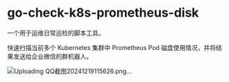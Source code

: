 # go-check-k8s-prometheus-disk
一个用于运维日常巡检的脚本工具。

快速扫描当前多个 Kubernetes 集群中 Prometheus Pod 磁盘使用情况，并将结果发送给企业微信的群机器人。

![Uploading QQ截图20241219115626.png…]()
